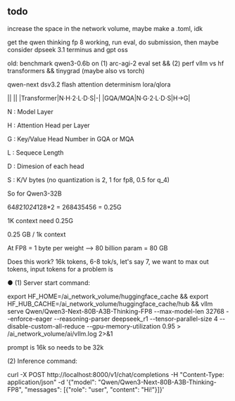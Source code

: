 ## todo
increase the space in the network volume, maybe make a .toml, idk

get the qwen thinking fp 8 working, run eval, do submission, then maybe consider dpseek 3.1 terminus and gpt oss


old: 
benchmark qwen3-0.6b on (1) arc-agi-2 eval set && (2) perf vllm vs hf transformers && tinygrad (maybe also vs torch)

qwen-next
dsv3.2
flash attention
determinism
lora/qlora


|| || |Transformer|N⋅H⋅2⋅L⋅D⋅S|-| |GQA/MQA|N⋅G⋅2⋅L⋅D⋅S|H→G|

N : Model Layer

H : Attention Head per Layer

G : Key/Value Head Number in GQA or MQA

L : Sequece Length

D : Dimesion of each head

S : K/V bytes (no quantization is 2, 1 for fp8, 0.5 for q_4)

So for Qwen3-32B

64*8*2*1024*128*2 = 268435456 = 0.25G

1K context need 0.25G

0.25 GB / 1k context 

At FP8 = 1 byte per weight --> 80 billion param = 80 GB

Does this work? 16k tokens, 6-8 tok/s, let's say 7, we want to max out tokens, input tokens for a problem is  

● (1) Server start command:

export HF_HOME=/ai_network_volume/huggingface_cache && export HF_HUB_CACHE=/ai_network_volume/huggingface_cache/hub && vllm serve Qwen/Qwen3-Next-80B-A3B-Thinking-FP8 --max-model-len 32768 --enforce-eager --reasoning-parser deepseek_r1 --tensor-parallel-size 4 --disable-custom-all-reduce --gpu-memory-utilization 0.95 > /ai_network_volume/ai/vllm.log 2>&1

prompt is 16k so needs to be 32k

  (2) Inference command:

  curl -X POST http://localhost:8000/v1/chat/completions -H "Content-Type: application/json" -d '{"model": "Qwen/Qwen3-Next-80B-A3B-Thinking-FP8", "messages": [{"role": "user", "content": "Hi!"}]}'

